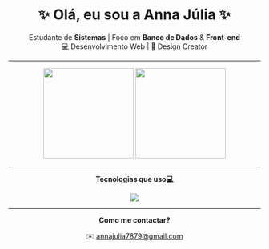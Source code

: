 <h1 align="center">✨ Olá, eu sou a Anna Júlia ✨</h1>

<p align="center">
  Estudante de <b>Sistemas</b> | Foco em <b>Banco de Dados</b> & <b>Front-end</b><br/>
  💻 Desenvolvimento Web | 🎨 Design Creator
</p>

---

<div align="center">
  <img src="https://github-readme-stats.vercel.app/api?username=Julia-alt-0w0&show_icons=true&theme=catppuccin_mocha" height="180em" />
  <img src="https://github-readme-stats.vercel.app/api/top-langs?username=Julia-alt-0w0&layout=compact&langs_count=8&card_width=320&theme=catppuccin_mocha" height="180em" />
</div>

---

<p align= "center"><b>Tecnologias que uso💻</b>
<div align="center">
  <img src="https://skillicons.dev/icons?i=html,css,js,python,mysql,git,github" />
</div>
</p>

---

<p align= "center"><b>Como me contactar?</b>
<div align="center">
  ✉️ <a href="mailto:annajulia7879@gmail.com">annajulia7879@gmail.com</a>
</div>
</p>
